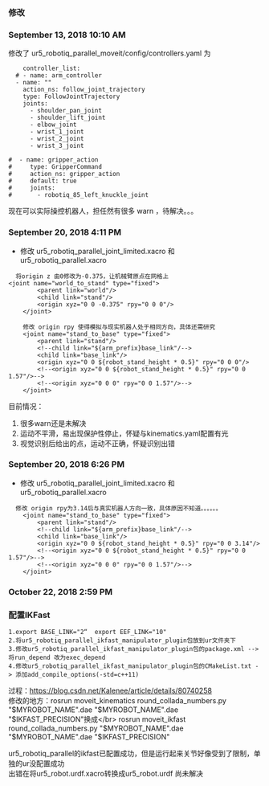 ### 修改
### September 13, 2018 10:10 AM
修改了 ur5_robotiq_parallel_moveit/config/controllers.yaml 为
```
	controller_list:
  # - name: arm_controller
  - name: ""
    action_ns: follow_joint_trajectory
    type: FollowJointTrajectory
    joints:
      - shoulder_pan_joint
      - shoulder_lift_joint
      - elbow_joint
      - wrist_1_joint
      - wrist_2_joint
      - wrist_3_joint

#  - name: gripper_action
#     type: GripperCommand
#     action_ns: gripper_action
#     default: true
#     joints:
#       - robotiq_85_left_knuckle_joint
```
现在可以实际操控机器人，担任然有很多 warn ，待解决。。。

### September 20, 2018 4:11 PM
- 修改 ur5_robotiq_parallel_joint_limited.xacro 和 ur5_robotiq_parallel.xacro
```
  将origin z 由0修改为-0.375，让机械臂原点在网格上
<joint name="world_to_stand" type="fixed">
		<parent link="world"/>
		<child link="stand"/>
		<origin xyz="0 0 -0.375" rpy="0 0 0"/>
	</joint>
```
```
	修改 origin rpy 使得模拟与现实机器人处于相同方向，具体还需研究
	<joint name="stand_to_base" type="fixed">
		<parent link="stand"/>
		<!--child link="${arm_prefix}base_link"/-->
		<child link="base_link"/>
		<origin xyz="0 0 ${robot_stand_height * 0.5}" rpy="0 0 0"/>
		<!--<origin xyz="0 0 ${robot_stand_height * 0.5}" rpy="0 0 1.57"/>-->
		<!--<origin xyz="0 0 0" rpy="0 0 1.57"/>-->
	</joint>
```

目前情况：
1. 很多warn还是未解决
2. 运动不平滑，易出现保护性停止，怀疑与kinematics.yaml配置有光
3. 视觉识别后给出的点，运动不正确，怀疑识别出错

### September 20, 2018 6:26 PM
- 修改 ur5_robotiq_parallel_joint_limited.xacro 和 ur5_robotiq_parallel.xacro
```
  修改 origin rpy为3.14后与真实机器人方向一致，具体原因不知道。。。。。。
	<joint name="stand_to_base" type="fixed">
		<parent link="stand"/>
		<!--child link="${arm_prefix}base_link"/-->
		<child link="base_link"/>
		<origin xyz="0 0 ${robot_stand_height * 0.5}" rpy="0 0 3.14"/>
		<!--<origin xyz="0 0 ${robot_stand_height * 0.5}" rpy="0 0 1.57"/>-->
		<!--<origin xyz="0 0 0" rpy="0 0 1.57"/>-->
	</joint>
```

### October 22, 2018 2:59 PM
### 配置IKFast
```
1.export BASE_LINK="2“  export EEF_LINK="10"
2.将ur5_robotiq_parallel_ikfast_manipulator_plugin包放到ur文件夹下
3.修改ur5_robotiq_parallel_ikfast_manipulator_plugin包的package.xml --> 将run_depend 改为exec_depend
4.修改ur5_robotiq_parallel_ikfast_manipulator_plugin包的CMakeList.txt -> 添加add_compile_options(-std=c++11)
```
过程：https://blog.csdn.net/Kalenee/article/details/80740258</br>
修改的地方：rosrun moveit_kinematics round_collada_numbers.py "$MYROBOT_NAME".dae "$MYROBOT_NAME".dae "$IKFAST_PRECISION"换成</br>
			rosrun moveit_ikfast round_collada_numbers.py "$MYROBOT_NAME".dae "$MYROBOT_NAME".dae "$IKFAST_PRECISION"</br>

ur5_robotiq_parallel的ikfast已配置成功，但是运行起来关节好像受到了限制，单独的ur没配置成功</br>
出错在将ur5_robot.urdf.xacro转换成ur5_robot.urdf 尚未解决
